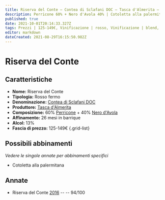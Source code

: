 ```yaml
---
title: Riserva del Conte – Contea di Sclafani DOC – Tasca d'Almerita – Sicilia (IT) – 125-149€ – 5★
description: Perricone 60% + Nero d'Avola 40% | Cotoletta alla palermitana
published: true
date: 2021-10-01T20:14:33.327Z
tags: Prezzi | 125-149€, Vinificazione | rosso, Vinificazione | blend, sicilia, Perricone, Nero d'Avola, Cotoletta alla palermitana, Valutazioni | 5 stelle, fermo
editor: markdown
dateCreated: 2021-08-29T16:15:50.982Z
---
```


# Riserva del Conte

## Caratteristiche
- **Nome:** Riserva del Conte
- **Tipologia:** Rosso fermo
- **Denominazione:** [Contea di Sclafani DOC](/denominazioni/Italia/Sicilia/DOC/Contea-di-Sclafani)
- **Produttore:** [Tasca d'Almerita](/produttori/Italia/Sicilia/Tasca-d-Almerita) 
- **Composizione:** 60% [Perricone](/vitigni/Italia/bacca-nera/perricone) + 40% [Nero d'Avola](/vitigni/Italia/bacca-nera/nero-d-avola)
- **Affinamento:** 26 mesi in barrique
- **Alcol:** 13%
- **Fascia di prezzo:** 125-149€
{.grid-list}

## Possibili abbinamenti
*Vedere le singole annate per abbinamenti specifici*

- Cotoletta alla palermitana

## Annate
- Riserva del Conte [2016](vini/Italia/Sicilia/Tasca-d-Almerita/Riserva-del-Conte/2016) -- <span class="star-5"></span> -- 94/100

